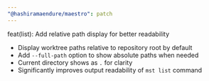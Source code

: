```yaml
---
"@hashiramaendure/maestro": patch
---
```


feat(list): Add relative path display for better readability

- Display worktree paths relative to repository root by default
- Add `--full-path` option to show absolute paths when needed
- Current directory shows as `.` for clarity
- Significantly improves output readability of `mst list` command